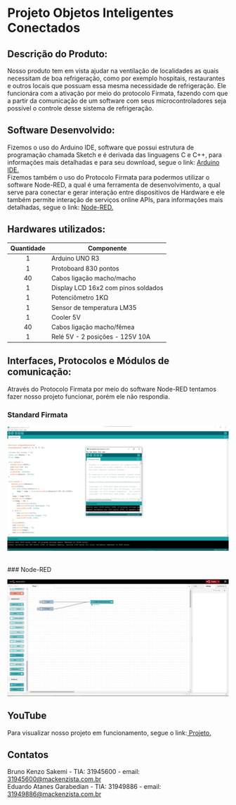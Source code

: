 # Projeto Objetos Inteligentes Conectados

## Descrição do Produto:
Nosso produto tem em vista ajudar na ventilação de localidades as quais necessitam de boa refrigeração, como por exemplo hospitais, restaurantes e outros locais que possuam essa mesma necessidade de refrigeração. Ele funcionára com a ativação por meio do protocolo Firmata, fazendo com que a partir da comunicação de um software com seus microcontroladores seja possível o controle desse sistema de refrigeração.

## Software Desenvolvido:
Fizemos o uso do Arduino IDE, software que possui estrutura de programação chamada Sketch e é derivada das linguagens C e C++, para informações mais detalhadas e para seu download, segue o link: <a href="https://www.arduino.cc/en/software"> Arduino IDE. </a>
<br>
Fizemos também o uso do Protocolo Firmata para podermos utilizar o software Node-RED, a qual é uma ferramenta de desenvolvimento, a qual serve para conectar e gerar interação entre dispositivos de Hardware e ele também permite interação de serviços online APIs, para informações mais detalhadas, segue o link: <a href="https://nodered.org/"> Node-RED. </a>

## Hardwares utilizados:
| Quantidade | Componente |
| :---: | ------------------- |
| 1 | Arduino UNO R3 |
| 1 | Protoboard 830 pontos |
| 40 | Cabos ligação macho/macho |
| 1 | Display LCD 16x2 com pinos soldados |
| 1 | Potenciômetro 1KΩ |
| 1 | Sensor de temperatura LM35 |
| 1 | Cooler 5V |
| 40 | Cabos ligação macho/fêmea |
| 1 | Relé 5V - 2 posições - 125V 10A |



## Interfaces, Protocolos e Módulos de comunicação:
Através do Protocolo Firmata por meio do software Node-RED tentamos fazer nosso projeto funcionar, porém ele não respondia.<br>
### Standard Firmata
<p align= "center">
  <img src ="firmata.png">
  <p>
  <br>
### Node-RED
<p align= "center">
  <img src ="nodered.png">
  <p>
    
## YouTube
Para visualizar nosso projeto em funcionamento, segue o link:<a href="https://www.arduino.cc/en/software"> Projeto. </a>

## Contatos
Bruno Kenzo Sakemi - TIA: 31945600 - email: 31945600@mackenzista.com.br <br>
Eduardo Atanes Garabedian - TIA: 31949886 - email: 31949886@mackenzista.com.br
